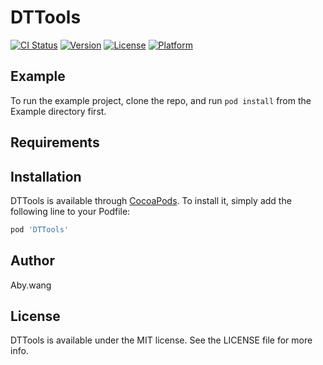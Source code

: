 # DTTools

[![CI Status](https://img.shields.io/travis/wyx96553@163.com/DTTools.svg?style=flat)](https://travis-ci.org/wyx96553@163.com/DTTools)
[![Version](https://img.shields.io/cocoapods/v/DTTools.svg?style=flat)](https://cocoapods.org/pods/DTTools)
[![License](https://img.shields.io/cocoapods/l/DTTools.svg?style=flat)](https://cocoapods.org/pods/DTTools)
[![Platform](https://img.shields.io/cocoapods/p/DTTools.svg?style=flat)](https://cocoapods.org/pods/DTTools)

## Example

To run the example project, clone the repo, and run `pod install` from the Example directory first.

## Requirements

## Installation

DTTools is available through [CocoaPods](https://cocoapods.org). To install
it, simply add the following line to your Podfile:

```ruby
pod 'DTTools'
```

## Author

Aby.wang

## License

DTTools is available under the MIT license. See the LICENSE file for more info.

